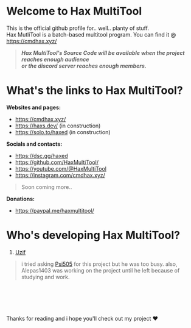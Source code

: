 # Welcome to Hax MultiTool<br>
This is the official github profile for.. well.. planty of stuff.<br>
Hax MutliTool is a batch-based multitool program. You can find it @ https://cmdhax.xyz/ <br>


> ***Hax MultiTool's Source Code will be available when the project reaches enough audience <br>
> or the discord server reaches enough members.***

# What's the links to Hax MultiTool?
**Websites and pages:**
- <https://cmdhax.xyz/>
- <https://haxs.dev/> (in construction)
- <https://solo.to/haxed> (in construction)

**Socials and contacts:**
- <https://dsc.gg/haxed>
- <https://github.com/HaxMultiTool/>
- <https://youtube.com/@HaxMultiTool>
- <https://instagram.com/cmdhax.xyz/>
> Soon coming more..

**Donations:**
- <https://paypal.me/haxmultitool/>

# Who's developing Hax MultiTool?
1. [Uzif](https://github.com/uziff)

> i tried asking [Psi505](https://github.com/psi505) for this project but he was too busy. also, Alepas1403 was working on
> the project until he left because of studying and work.

#  
Thanks for reading and i hope you'll check out my project ♥
